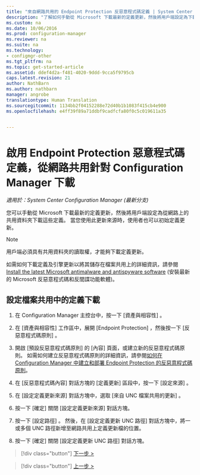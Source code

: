```yaml
---
title: "來自網路共用的 Endpoint Protection 反惡意程式碼定義 | System Center Configuration Manager"
description: "了解如何手動從 Microsoft 下載最新的定義更新，然後將用戶端設定為下載這些定義。"
ms.custom: na
ms.date: 10/06/2016
ms.prod: configuration-manager
ms.reviewer: na
ms.suite: na
ms.technology:
- configmgr-other
ms.tgt_pltfrm: na
ms.topic: get-started-article
ms.assetid: ddef4d2a-f481-4020-9ddd-9cca5f9795cb
caps.latest.revision: 21
author: NathBarn
ms.author: nathbarn
manager: angrobe
translationtype: Human Translation
ms.sourcegitcommit: 1134bb2f04152288e72d40b1b1083f415cb4e900
ms.openlocfilehash: e4ff39f89a71ddbf9cadfcfa80f0c5c019611a35


---
```


# <a name="enable-endpoint-protection-malware-definitions-to-download-from-a-network-share-for-configuration-manager"></a>啟用 Endpoint Protection 惡意程式碼定義，從網路共用針對 Configuration Manager 下載

*適用於：System Center Configuration Manager (最新分支)*

 您可以手動從 Microsoft 下載最新的定義更新，然後將用戶端設定為從網路上的共用資料夾下載這些定義。 當您使用此更新來源時，使用者也可以初始定義更新。

> [!NOTE]
>  用戶端必須具有共用資料夾的讀取權，才能夠下載定義更新。

 如需如何下載定義及引擎更新以將其儲存在檔案共用上的詳細資訊，請參閱 [Install the latest Microsoft antimalware and antispyware software](http://www.microsoft.com/security/portal/Definitions/HowToForeFront.aspx) (安裝最新的 Microsoft 反惡意程式碼和反間諜功能軟體)。

## <a name="to-configure-definition-downloads-from-a-file-share"></a>設定檔案共用中的定義下載

1.  在 Configuration Manager 主控台中，按一下 [資產與相容性] 。

2.  在 [資產與相容性]  工作區中，展開 [Endpoint Protection] ，然後按一下 [反惡意程式碼原則] 。

3.  開啟 [預設反惡意程式碼原則]  的 [內容] 頁面，或建立新的反惡意程式碼原則。 如需如何建立反惡意程式碼原則的詳細資訊，請參閱[如何在 Configuration Manager 中建立和部署 Endpoint Protection 的反惡意程式碼原則](endpoint-antimalware-policies.md)。

4.  在 [反惡意程式碼內容] 對話方塊的 [定義更新]  區段中，按一下 [設定來源] 。

5.  在 [設定定義更新來源]  對話方塊中，選取 [來自 UNC 檔案共用的更新] 。

6.  按一下 [確定]  關閉 [設定定義更新來源]  對話方塊。

7.  按一下 [設定路徑] 。 然後，在 [設定定義更新 UNC 路徑]  對話方塊中，將一或多個 UNC 路徑新增至網路共用上定義更新檔的位置。

8.  按一下 [確定]  關閉 [設定定義更新 UNC 路徑]  對話方塊。


> [!div class="button"]
[下一步 >](endpoint-antimalware-policies.md)

> [!div class="button"]
[上一步 >](endpoint-configure-alerts.md)



<!--HONumber=Nov16_HO1-->


